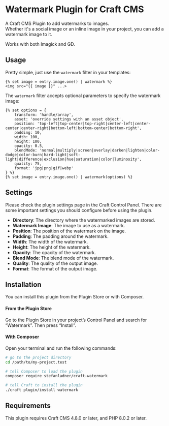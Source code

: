 # Watermark Plugin for Craft CMS

A Craft CMS Plugin to add watermarks to images.\
Whether it's a social image or an inline image in your project, you can add a watermark image to it.

Works with both Imagick and GD.

## Usage

Pretty simple, just use the `watermark` filter in your templates:

```twig
{% set image = entry.image.one() | watermark %}
<img src="{{ image }}" ...>
```

The `watermark` filter accepts optional parameters to specify the watermark image:

```twig
{% set options = {
    transform: 'handle/array',
    asset: 'override settings with an asset object',
    position: 'top-left|top-center|top-right|center-left|center-center|center-right|bottom-left|bottom-center|bottom-right',
    padding: 10,
    width: 100,
    height: 100,
    opacity: 0.5,
    blendMode: 'normal|multiply|screen|overlay|darken|lighten|color-dodge|color-burn|hard-light|soft-light|difference|exclusion|hue|saturation|color|luminosity',
    quality: 75,
    format: 'jpg|png|gif|webp'
} %}
{% set image = entry.image.one() | watermark(options) %}
```

## Settings

Please check the plugin settings page in the Craft Control Panel.
There are some important settings you should configure before using the plugin.

* **Directory**: The directory where the watermarked images are stored.
* **Watermark Image**: The image to use as a watermark.
* **Position**: The position of the watermark on the image.
* **Padding**: The padding around the watermark.
* **Width**: The width of the watermark.
* **Height**: The height of the watermark.
* **Opacity**: The opacity of the watermark.
* **Blend Mode**: The blend mode of the watermark.
* **Quality**: The quality of the output image.
* **Format**: The format of the output image.

## Installation

You can install this plugin from the Plugin Store or with Composer.

#### From the Plugin Store

Go to the Plugin Store in your project’s Control Panel and search for “Watermark”. Then press “Install”.

#### With Composer

Open your terminal and run the following commands:

```bash
# go to the project directory
cd /path/to/my-project.test

# tell Composer to load the plugin
composer require stefanladner/craft-watermark

# tell Craft to install the plugin
./craft plugin/install watermark
```
## Requirements

This plugin requires Craft CMS 4.8.0 or later, and PHP 8.0.2 or later.
